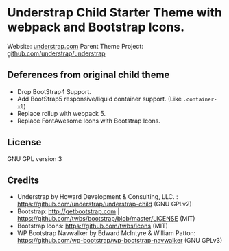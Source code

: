 # Understrap Child Starter Theme with webpack and Bootstrap Icons.
Website: [understrap.com](https://understrap.com)
Parent Theme Project: [github.com/understrap/understrap](https://github.com/understrap/understrap)

## Deferences from original child theme
- Drop BootStrap4 Support.
- Add BootStrap5 responsive/liquid container support. (Like `.container-xl`)
- Replace rollup with webpack 5.
- Replace FontAwesome Icons with Bootstrap Icons.

## License
GNU GPL version 3

## Credits
- Understrap by Howard Development & Consulting, LLC. : https://github.com/understrap/understrap-child (GNU GPLv2)
- Bootstrap: http://getbootstrap.com | https://github.com/twbs/bootstrap/blob/master/LICENSE (MIT)
- Bootstrap Icons: https://github.com/twbs/icons (MIT)
- WP Bootstrap Navwalker by Edward McIntyre & William Patton: https://github.com/wp-bootstrap/wp-bootstrap-navwalker (GNU GPLv3)
